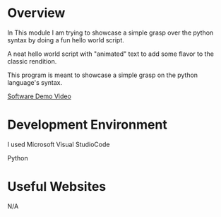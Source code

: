 # Overview

In This module I am trying to showcase a simple grasp over the python syntax by doing a fun hello world script.

A neat hello world script with "animated" text to add some flavor to the classic rendition.

This program is meant to showcase a simple grasp on the python language's syntax.

[Software Demo Video](https://www.youtube.com/watch?v=nKzyLKWYnEM)

# Development Environment

I used Microsoft Visual StudioCode

Python

# Useful Websites

N/A
